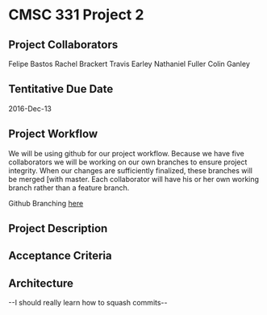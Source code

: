 # CMSC 331 Project 2

## Project Collaborators
Felipe Bastos
Rachel Brackert
Travis Earley
Nathaniel Fuller
Colin Ganley

## Tentitative Due Date
2016-Dec-13

## Project Workflow
We will be using github for our project workflow. Because we have five collaborators we will be working on our own branches to ensure project integrity. When our changes are sufficiently finalized, these branches will be merged [with master. Each collaborator will have his or her own working branch rather than a feature branch.

Github Branching [here](https://git-scm.com/book/en/v2/Git-Branching-Basic-Branching-and-Merging)

## Project Description

## Acceptance Criteria

## Architecture

--I should really learn how to squash commits--


